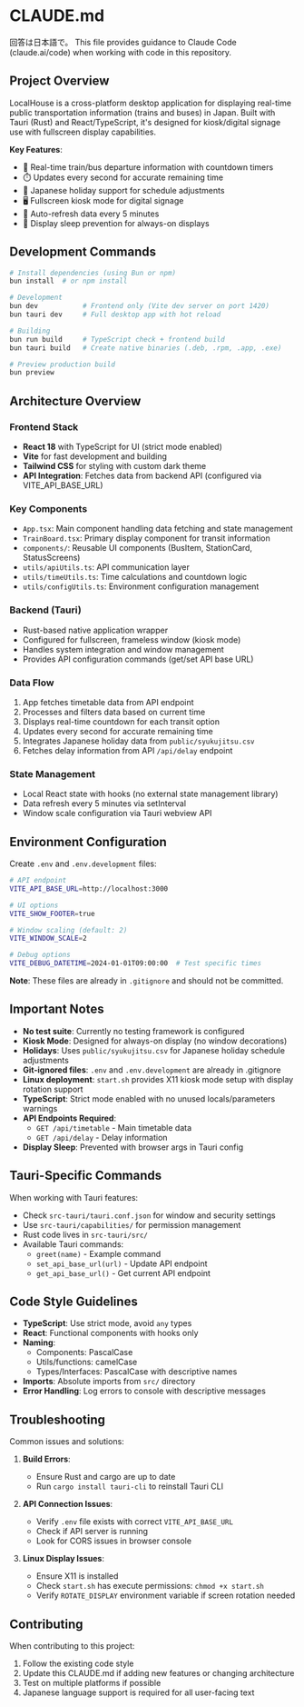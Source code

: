 # CLAUDE.md

回答は日本語で。
This file provides guidance to Claude Code (claude.ai/code) when working with code in this repository.

## Project Overview

LocalHouse is a cross-platform desktop application for displaying real-time public transportation information (trains and buses) in Japan. Built with Tauri (Rust) and React/TypeScript, it's designed for kiosk/digital signage use with fullscreen display capabilities.

**Key Features**:
- 🚃 Real-time train/bus departure information with countdown timers
- ⏱️ Updates every second for accurate remaining time
- 📅 Japanese holiday support for schedule adjustments
- 🖥️ Fullscreen kiosk mode for digital signage
- 🔄 Auto-refresh data every 5 minutes
- 🎯 Display sleep prevention for always-on displays

## Development Commands

```bash
# Install dependencies (using Bun or npm)
bun install  # or npm install

# Development
bun dev           # Frontend only (Vite dev server on port 1420)
bun tauri dev     # Full desktop app with hot reload

# Building
bun run build     # TypeScript check + frontend build
bun tauri build   # Create native binaries (.deb, .rpm, .app, .exe)

# Preview production build
bun preview
```

## Architecture Overview

### Frontend Stack
- **React 18** with TypeScript for UI (strict mode enabled)
- **Vite** for fast development and building
- **Tailwind CSS** for styling with custom dark theme
- **API Integration**: Fetches data from backend API (configured via VITE_API_BASE_URL)

### Key Components
- `App.tsx`: Main component handling data fetching and state management
- `TrainBoard.tsx`: Primary display component for transit information
- `components/`: Reusable UI components (BusItem, StationCard, StatusScreens)
- `utils/apiUtils.ts`: API communication layer
- `utils/timeUtils.ts`: Time calculations and countdown logic
- `utils/configUtils.ts`: Environment configuration management

### Backend (Tauri)
- Rust-based native application wrapper
- Configured for fullscreen, frameless window (kiosk mode)
- Handles system integration and window management
- Provides API configuration commands (get/set API base URL)

### Data Flow
1. App fetches timetable data from API endpoint
2. Processes and filters data based on current time
3. Displays real-time countdown for each transit option
4. Updates every second for accurate remaining time
5. Integrates Japanese holiday data from `public/syukujitsu.csv`
6. Fetches delay information from API `/api/delay` endpoint

### State Management
- Local React state with hooks (no external state management library)
- Data refresh every 5 minutes via setInterval
- Window scale configuration via Tauri webview API

## Environment Configuration

Create `.env` and `.env.development` files:

```bash
# API endpoint
VITE_API_BASE_URL=http://localhost:3000

# UI options
VITE_SHOW_FOOTER=true

# Window scaling (default: 2)
VITE_WINDOW_SCALE=2

# Debug options
VITE_DEBUG_DATETIME=2024-01-01T09:00:00  # Test specific times
```

**Note**: These files are already in `.gitignore` and should not be committed.

## Important Notes

- **No test suite**: Currently no testing framework is configured
- **Kiosk Mode**: Designed for always-on display (no window decorations)
- **Holidays**: Uses `public/syukujitsu.csv` for Japanese holiday schedule adjustments
- **Git-ignored files**: `.env` and `.env.development` are already in .gitignore
- **Linux deployment**: `start.sh` provides X11 kiosk mode setup with display rotation support
- **TypeScript**: Strict mode enabled with no unused locals/parameters warnings
- **API Endpoints Required**:
  - `GET /api/timetable` - Main timetable data
  - `GET /api/delay` - Delay information
- **Display Sleep**: Prevented with browser args in Tauri config

## Tauri-Specific Commands

When working with Tauri features:
- Check `src-tauri/tauri.conf.json` for window and security settings
- Use `src-tauri/capabilities/` for permission management
- Rust code lives in `src-tauri/src/`
- Available Tauri commands:
  - `greet(name)` - Example command
  - `set_api_base_url(url)` - Update API endpoint
  - `get_api_base_url()` - Get current API endpoint

## Code Style Guidelines

- **TypeScript**: Use strict mode, avoid `any` types
- **React**: Functional components with hooks only
- **Naming**: 
  - Components: PascalCase
  - Utils/functions: camelCase
  - Types/Interfaces: PascalCase with descriptive names
- **Imports**: Absolute imports from `src/` directory
- **Error Handling**: Log errors to console with descriptive messages

## Troubleshooting

Common issues and solutions:

1. **Build Errors**:
   - Ensure Rust and cargo are up to date
   - Run `cargo install tauri-cli` to reinstall Tauri CLI

2. **API Connection Issues**:
   - Verify `.env` file exists with correct `VITE_API_BASE_URL`
   - Check if API server is running
   - Look for CORS issues in browser console

3. **Linux Display Issues**:
   - Ensure X11 is installed
   - Check `start.sh` has execute permissions: `chmod +x start.sh`
   - Verify `ROTATE_DISPLAY` environment variable if screen rotation needed

## Contributing

When contributing to this project:
1. Follow the existing code style
2. Update this CLAUDE.md if adding new features or changing architecture
3. Test on multiple platforms if possible
4. Japanese language support is required for all user-facing text